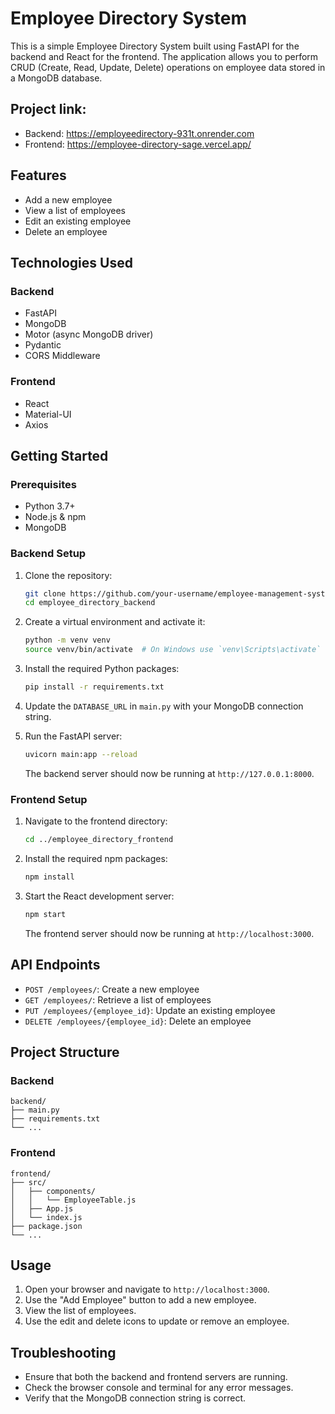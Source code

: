 
# Employee Directory System

This is a simple Employee Directory System built using FastAPI for the backend and React for the frontend. The application allows you to perform CRUD (Create, Read, Update, Delete) operations on employee data stored in a MongoDB database.

## Project link:

- Backend: https://employeedirectory-931t.onrender.com
- Frontend: https://employee-directory-sage.vercel.app/

## Features

- Add a new employee
- View a list of employees
- Edit an existing employee
- Delete an employee

## Technologies Used

### Backend

- FastAPI
- MongoDB
- Motor (async MongoDB driver)
- Pydantic
- CORS Middleware

### Frontend

- React
- Material-UI
- Axios

## Getting Started

### Prerequisites

- Python 3.7+
- Node.js & npm
- MongoDB

### Backend Setup

1. Clone the repository:

   ```sh
   git clone https://github.com/your-username/employee-management-system.git
   cd employee_directory_backend
   ```

2. Create a virtual environment and activate it:

   ```sh
   python -m venv venv
   source venv/bin/activate  # On Windows use `venv\Scripts\activate`
   ```

3. Install the required Python packages:

   ```sh
   pip install -r requirements.txt
   ```

4. Update the `DATABASE_URL` in `main.py` with your MongoDB connection string.

5. Run the FastAPI server:

   ```sh
   uvicorn main:app --reload
   ```

   The backend server should now be running at `http://127.0.0.1:8000`.

### Frontend Setup

1. Navigate to the frontend directory:

   ```sh
   cd ../employee_directory_frontend
   ```

2. Install the required npm packages:

   ```sh
   npm install
   ```

3. Start the React development server:

   ```sh
   npm start
   ```

   The frontend server should now be running at `http://localhost:3000`.

## API Endpoints

- `POST /employees/`: Create a new employee
- `GET /employees/`: Retrieve a list of employees
- `PUT /employees/{employee_id}`: Update an existing employee
- `DELETE /employees/{employee_id}`: Delete an employee

## Project Structure

### Backend

```
backend/
├── main.py
├── requirements.txt
└── ...
```

### Frontend

```
frontend/
├── src/
│   ├── components/
│   │   └── EmployeeTable.js
│   ├── App.js
│   └── index.js
├── package.json
└── ...
```

## Usage

1. Open your browser and navigate to `http://localhost:3000`.
2. Use the "Add Employee" button to add a new employee.
3. View the list of employees.
4. Use the edit and delete icons to update or remove an employee.

## Troubleshooting

- Ensure that both the backend and frontend servers are running.
- Check the browser console and terminal for any error messages.
- Verify that the MongoDB connection string is correct.

